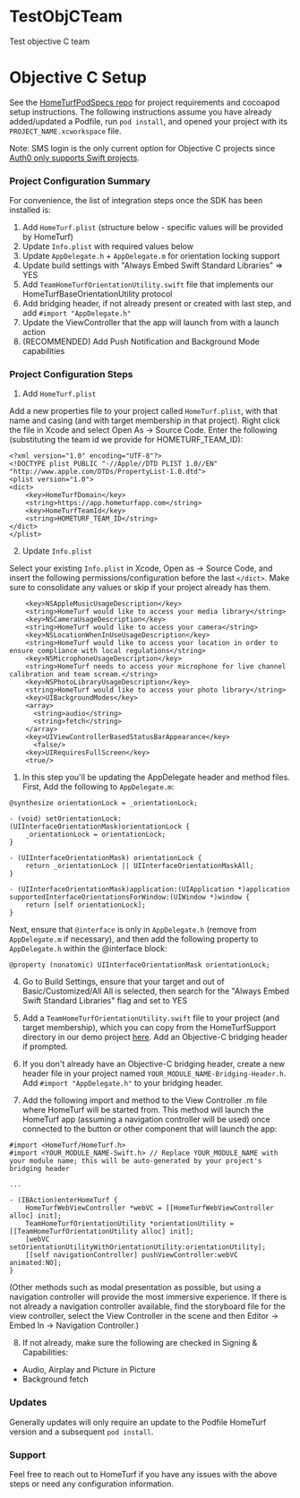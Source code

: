 # TestObjCTeam
Test objective C team

# Objective C Setup

See the [HomeTurfPodSpecs repo](https://github.com/HomeTurf-LLC/HomeTurfPodSpecs) for project requirements and cocoapod setup instructions. The following instructions assume you have already added/updated a Podfile, run `pod install`, and opened your project with its `PROJECT_NAME.xcworkspace` file.

Note: SMS login is the only current option for Objective C projects since [Auth0 only supports Swift projects](https://community.auth0.com/t/objective-c-integration/41820/2).

### Project Configuration Summary

For convenience, the list of integration steps once the SDK has been installed is:

1. Add `HomeTurf.plist` (structure below - specific values will be provided by HomeTurf)
2. Update `Info.plist` with required values below
3. Update `AppDelegate.h` + `AppDelegate.m` for orientation locking support
4. Update build settings with "Always Embed Swift Standard Libraries" => YES
5. Add `TeamHomeTurfOrientationUtility.swift` file that implements our HomeTurfBaseOrientationUtility protocol
6. Add bridging header, if not already present or created with last step, and add `#import "AppDelegate.h"`
7. Update the ViewController that the app will launch from with a launch action
8. (RECOMMENDED) Add Push Notification and Background Mode capabilities

### Project Configuration Steps

1. Add `HomeTurf.plist`

Add a new properties file to your project called `HomeTurf.plist`, with that name and casing (and with target membership in that project). Right click the file in Xcode and select Open As -> Source Code. Enter the following (substituting the team id we provide for HOMETURF_TEAM_ID):

```
<?xml version="1.0" encoding="UTF-8"?>
<!DOCTYPE plist PUBLIC "-//Apple//DTD PLIST 1.0//EN" "http://www.apple.com/DTDs/PropertyList-1.0.dtd">
<plist version="1.0">
<dict>
    <key>HomeTurfDomain</key>
    <string>https://app.hometurfapp.com</string>
    <key>HomeTurfTeamId</key>
    <string>HOMETURF_TEAM_ID</string>
</dict>
</plist>
```

2. Update `Info.plist`

Select your existing `Info.plist` in Xcode, Open as -> Source Code, and insert the following permissions/configuration before the last `</dict>`. Make sure to consolidate any values or skip if your project already has them.

```
    <key>NSAppleMusicUsageDescription</key>
    <string>HomeTurf would like to access your media library</string>
    <key>NSCameraUsageDescription</key>
    <string>HomeTurf would like to access your camera</string>
    <key>NSLocationWhenInUseUsageDescription</key>
    <string>HomeTurf would like to access your location in order to ensure compliance with local regulations</string>
    <key>NSMicrophoneUsageDescription</key>
    <string>HomeTurf needs to access your microphone for live channel calibration and team scream.</string>
    <key>NSPhotoLibraryUsageDescription</key>
    <string>HomeTurf would like to access your photo library</string>
    <key>UIBackgroundModes</key>
    <array>
      <string>audio</string>
      <string>fetch</string>
    </array>
    <key>UIViewControllerBasedStatusBarAppearance</key>
	  <false/>
    <key>UIRequiresFullScreen</key>
    <true/>
```


1. In this step you'll be updating the AppDelegate header and method files. First, Add the following to `AppDelegate.m`:

```
@synthesize orientationLock = _orientationLock;

- (void) setOrientationLock:(UIInterfaceOrientationMask)orientationLock {
    _orientationLock = orientationLock;
}

- (UIInterfaceOrientationMask) orientationLock {
    return _orientationLock || UIInterfaceOrientationMaskAll;
}

- (UIInterfaceOrientationMask)application:(UIApplication *)application supportedInterfaceOrientationsForWindow:(UIWindow *)window {
    return [self orientationLock];
}
```

Next, ensure that `@interface` is only in `AppDelegate.h` (remove from `AppDelegate.m` if necessary), and then add the following property to `AppDelegate.h` within the @interface block:

```
@property (nonatomic) UIInterfaceOrientationMask orientationLock;
```

4. Go to Build Settings, ensure that your target and out of Basic/Customized/All All is selected, then search for the "Always Embed Swift Standard Libraries" flag and set to YES

5. Add a `TeamHomeTurfOrientationUtility.swift` file to your project (and target membership), which you can copy from the HomeTurfSupport directory in our demo project [here](./TestObjCTeam/HomeTurfSupport/TeamHomeTurfOrientationUtility.swift). Add an Objective-C bridging header if prompted.

6. If you don't already have an Objective-C bridging header, create a new header file in your project named `YOUR_MODULE_NAME-Bridging-Header.h`. Add `#import "AppDelegate.h"` to your bridging header.

7. Add the following import and method to the View Controller .m file where HomeTurf will be started from. This method will launch the HomeTurf app (assuming a navigation controller will be used) once connected to the button or other component that will launch the app:

```
#import <HomeTurf/HomeTurf.h>
#import <YOUR_MODULE_NAME-Swift.h> // Replace YOUR_MODULE_NAME with your module name; this will be auto-generated by your project's bridging header

...

- (IBAction)enterHomeTurf {
    HomeTurfWebViewController *webVC = [[HomeTurfWebViewController alloc] init];
    TeamHomeTurfOrientationUtility *orientationUtility = [[TeamHomeTurfOrientationUtility alloc] init];
    [webVC setOrientationUtilityWithOrientationUtility:orientationUtility];
    [[self navigationController] pushViewController:webVC animated:NO];
}
```

(Other methods such as modal presentation as possible, but using a navigation controller will provide the most immersive experience. If there is not already a navigation controller available, find the storyboard file for the view controller, select the View Controller in the scene and then Editor -> Embed In -> Navigation Controller.)

8. If not already, make sure the following are checked in Signing & Capabilities:

- Audio, Airplay and Picture in Picture
- Background fetch

### Updates

Generally updates will only require an update to the Podfile HomeTurf version and a subsequent `pod install`.

### Support

Feel free to reach out to HomeTurf if you have any issues with the above steps or need any configuration information.
